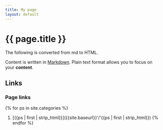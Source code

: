 ```yaml
---
title: My page
layout: default
---
```


# {{ page.title }}

The following is converted from md to HTML. 

Content is written in [Markdown](https://learnxinyminutes.com/docs/markdown/).
Plain text format allows you to focus on your **content**.

## Links

### Page links

{% for ps in site.categories %}
1. [{{ps | first | strip_html}}]({{site.baseurl}}'/'{{ps | first | strip_html}})
{% endfor %}



